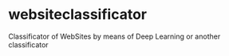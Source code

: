 # websiteclassificator
Classificator of WebSites by means of Deep Learning or another classificator
